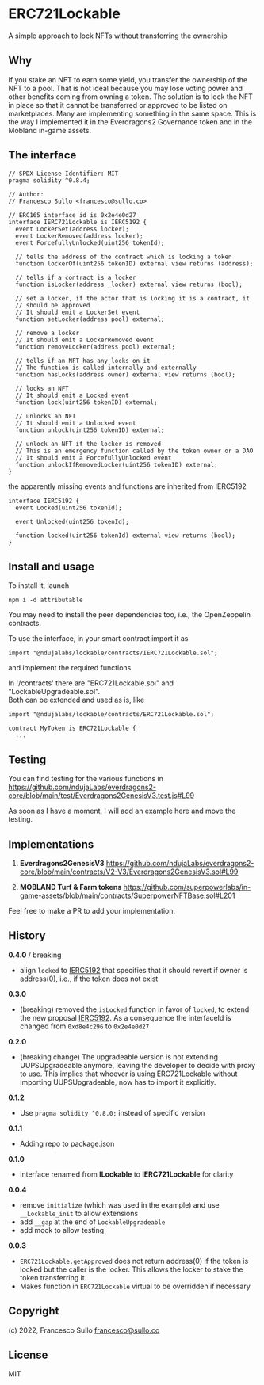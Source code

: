 # ERC721Lockable
A simple approach to lock NFTs without transferring the ownership

## Why

If you stake an NFT to earn some yield, you transfer the ownership of the NFT to a pool. That is not ideal because you may lose voting power and other benefits coming from owning a token. The solution is to lock the NFT in place so that it cannot be transferred or approved to be listed on marketplaces. Many are implementing something in the same space. This is the way I implemented it in the Everdragons2 Governance token and in the Mobland in-game assets.

## The interface

```solidity
// SPDX-License-Identifier: MIT
pragma solidity ^0.8.4;

// Author:
// Francesco Sullo <francesco@sullo.co>

// ERC165 interface id is 0x2e4e0d27
interface IERC721Lockable is IERC5192 {
  event LockerSet(address locker);
  event LockerRemoved(address locker);
  event ForcefullyUnlocked(uint256 tokenId);

  // tells the address of the contract which is locking a token
  function lockerOf(uint256 tokenID) external view returns (address);

  // tells if a contract is a locker
  function isLocker(address _locker) external view returns (bool);

  // set a locker, if the actor that is locking it is a contract, it
  // should be approved
  // It should emit a LockerSet event
  function setLocker(address pool) external;

  // remove a locker
  // It should emit a LockerRemoved event
  function removeLocker(address pool) external;

  // tells if an NFT has any locks on it
  // The function is called internally and externally
  function hasLocks(address owner) external view returns (bool);

  // locks an NFT
  // It should emit a Locked event
  function lock(uint256 tokenID) external;

  // unlocks an NFT
  // It should emit a Unlocked event
  function unlock(uint256 tokenID) external;

  // unlock an NFT if the locker is removed
  // This is an emergency function called by the token owner or a DAO
  // It should emit a ForcefullyUnlocked event
  function unlockIfRemovedLocker(uint256 tokenID) external;
}

```

the apparently missing events and functions are inherited from IERC5192
``` solidity
interface IERC5192 {
  event Locked(uint256 tokenId);

  event Unlocked(uint256 tokenId);

  function locked(uint256 tokenId) external view returns (bool);
}
```

## Install and usage

To install it, launch 
``` 
npm i -d attributable
```

You may need to install the peer dependencies too, i.e., the OpenZeppelin contracts.

To use the interface, in your smart contract import it as

```solidity
import "@ndujalabs/lockable/contracts/IERC721Lockable.sol";
```

and implement the required functions.

In '/contracts' there are "ERC721Lockable.sol" and "LockableUpgradeable.sol".  
Both can be extended and used as is, like

```solidity
import "@ndujalabs/lockable/contracts/ERC721Lockable.sol";

contract MyToken is ERC721Lockable {
  ...
```


## Testing

You can find testing for the various functions in https://github.com/ndujaLabs/everdragons2-core/blob/main/test/Everdragons2GenesisV3.test.js#L99

As soon as I have a moment, I will add an example here and move the testing.

## Implementations

1. **Everdragons2GenesisV3** https://github.com/ndujaLabs/everdragons2-core/blob/main/contracts/V2-V3/Everdragons2GenesisV3.sol#L99

1. **MOBLAND Turf & Farm tokens** https://github.com/superpowerlabs/in-game-assets/blob/main/contracts/SuperpowerNFTBase.sol#L201

Feel free to make a PR to add your implementation.

## History

**0.4.0** / breaking
- align `locked` to [IERC5192](https://eips.ethereum.org/EIPS/eip-5192) that specifies that it should revert if owner is address(0), i.e., if the token does not exist

**0.3.0**
- (breaking) removed the `isLocked` function in favor of `locked`, to extend the new proposal [IERC5192](https://github.com/attestate/ERC5192/blob/main/src/IERC5192.sol). As a consequence the interfaceId is changed from `0xd8e4c296` to `0x2e4e0d27`

**0.2.0**
- (breaking change) The upgradeable version is not extending UUPSUpgradeable anymore, leaving the developer to decide with proxy to use. This implies that whoever is using ERC721Lockable without importing UUPSUpgradeable, now has to import it explicitly.

**0.1.2**
- Use `pragma solidity ^0.8.0;` instead of specific version

**0.1.1**
- Adding repo to package.json

**0.1.0**
- interface renamed from **ILockable** to **IERC721Lockable** for clarity

**0.0.4**
- remove `initialize` (which was used in the example) and use `__Lockable_init` to allow extensions
- add `__gap` at the end of `LockableUpgradeable`
- add mock to allow testing

**0.0.3**
- `ERC721Lockable.getApproved` does not return address(0) if the token is locked but the caller is the locker. This allows the locker to stake the token transferring it.
- Makes function in `ERC721Lockable` virtual to be overridden if necessary

## Copyright

(c) 2022, Francesco Sullo <francesco@sullo.co>

## License

MIT
